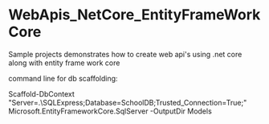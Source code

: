 # WebApis_NetCore_EntityFrameWorkCore
Sample projects demonstrates how to create web api's using .net core along with entity frame work core


command line for db scaffolding:

Scaffold-DbContext "Server=.\SQLExpress;Database=SchoolDB;Trusted_Connection=True;" Microsoft.EntityFrameworkCore.SqlServer -OutputDir Models
